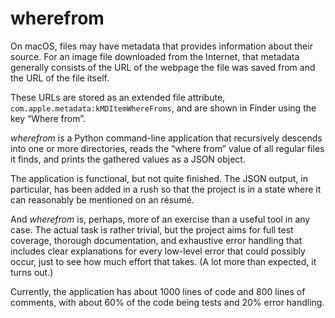# wherefrom

On macOS, files may have metadata that provides information about their source. For an image file downloaded from the Internet, that metadata generally consists of the URL of the webpage the file was saved from and the URL of the file itself.

These URLs are stored as an extended file attribute, `com.apple.metadata:kMDItemWhereFroms`, and are shown in Finder using the key “Where from”.

*wherefrom* is a Python command-line application that recursively descends into one or more directories, reads the “where from” value of all regular files it finds, and prints the gathered values as a JSON object.

The application is functional, but not quite finished. The JSON output, in particular, has been added in a rush so that the project is in a state where it can reasonably be mentioned on an résumé.

And *wherefrom* is, perhaps, more of an exercise than a useful tool in any case. The actual task is rather trivial, but the project aims for full test coverage, thorough documentation, and exhaustive error handling that includes clear explanations for every low-level error that could possibly occur, just to see how much effort that takes. (A lot more than expected, it turns out.)

Currently, the application has about 1000 lines of code and 800 lines of comments, with about 60% of the code being tests and 20% error handling.

